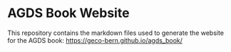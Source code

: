 # AGDS Book Website

This repository contains the markdown files used to generate the website for the AGDS book: https://geco-bern.github.io/agds_book/
